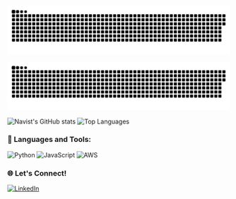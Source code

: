 ![Snake animation](https://github.com/Navist/Navist/blob/dist/github-snake-dark.svg)

<picture>
  <source media="(prefers-color-scheme: dark)" srcset="github-snake-dark.svg" />
  <source media="(prefers-color-scheme: light)" srcset="github-snake.svg" />
  <img alt="github-snake" src="github-snake.svg" />
</picture>

![Navist's GitHub stats](https://github-readme-stats.vercel.app/api?username=Navist&show_icons=true&theme=tokyonight)
![Top Languages](https://github-readme-stats.vercel.app/api/top-langs/?username=Navist&layout=compact&theme=tokyonight)
### 🚀 Languages and Tools:

![Python](https://img.shields.io/badge/Python-3776AB?style=flat&logo=python&logoColor=white)
![JavaScript](https://img.shields.io/badge/JavaScript-323330?style=flat&logo=javascript&logoColor=F7DF1E)
![AWS](https://img.shields.io/badge/AWS-232F3E?style=flat&logo=amazon-aws&logoColor=white)


### 🌐 Let's Connect!
[![LinkedIn](https://img.shields.io/badge/LinkedIn-blue?style=flat&logo=linkedin)](https://www.linkedin.com/in/charleszwright/)
